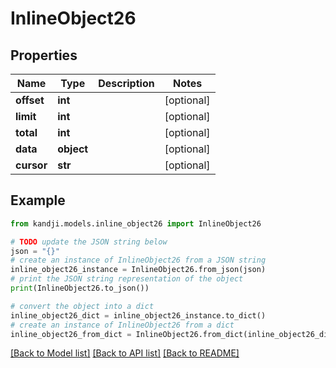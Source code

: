 # InlineObject26


## Properties

Name | Type | Description | Notes
------------ | ------------- | ------------- | -------------
**offset** | **int** |  | [optional] 
**limit** | **int** |  | [optional] 
**total** | **int** |  | [optional] 
**data** | **object** |  | [optional] 
**cursor** | **str** |  | [optional] 

## Example

```python
from kandji.models.inline_object26 import InlineObject26

# TODO update the JSON string below
json = "{}"
# create an instance of InlineObject26 from a JSON string
inline_object26_instance = InlineObject26.from_json(json)
# print the JSON string representation of the object
print(InlineObject26.to_json())

# convert the object into a dict
inline_object26_dict = inline_object26_instance.to_dict()
# create an instance of InlineObject26 from a dict
inline_object26_from_dict = InlineObject26.from_dict(inline_object26_dict)
```
[[Back to Model list]](../README.md#documentation-for-models) [[Back to API list]](../README.md#documentation-for-api-endpoints) [[Back to README]](../README.md)



